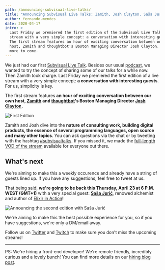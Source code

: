```yaml
---
path: /announcing-subvisual-live-talks/
title: "Announcing Subvisual Live Talks: Zamith, Josh Clayton, Saša Jurić and others"
author: fernando-mendes
date: 2020-04-17
intro: >
  Last Friday we premiered the first edition of the Subvisual Live Talks, a live
  stream with a very simple concept: a conversation with interesting guests.
  The first stream features an hour of exciting conversation between our own
  host, Zamith and thoughtbot's Boston Managing Director Josh Clayton. There's
  more to come.
---
```


We just had our first [Subvisual Live Talk](https://www.twitch.tv/videos/594487926). Besides our usual [podcast](https://podcast.subvisual.com/), we wanted to try the concept of sharing some of our talks for a while now. Then Zamith took charge. Last Friday we premiered the first edition of a live stream with a very simple concept: **a conversation with interesting guests**. For us, simplicity is key.

The first stream features **an hour of exciting conversation between our own host, [Zamith](https://twitter.com/zamith) and [thoughtbot](https://thoughtbot)'s Boston Managing Director [Josh Clayton](https://twitter.com/joshuaclayton).**

![First Edition](./first-edition.png)

Zamith and Josh dive into the **nature of consulting work, building digital products, the essence of several programming languages, open source and many other topics**. You can ask questions via the chat or by tweeting with the hashtag [#subvisualtalks](https://twitter.com/search?q=%23subvisualtalks&src=typed_query). If you missed it, we made the [full-length VOD of the stream](https://www.twitch.tv/videos/594487926) available for everyone out there.

## What's next

We're aiming to make this a weekly occurence and already have a string of guests lined up. If you have any suggestions, feel free to tweet at us.

That being said, **we're going to be back this Thursday, April 23 at 6 P.M. WEST (GMT+1)** with a very special guest: **[Saša Jurić](https://twitter.com/sasajuric)**, renowed alchemist and author of [Elixir in Action](https://www.manning.com/books/elixir-in-action-second-edition?a_aid=sjuric)!

![Announcing the second edition with Saša Jurić](./second-edition.png)

We're aiming to make this the best possible experience for you, so if you have suggestions, we're only a DM/email away.

Follow us on [Twitter](https://twitter.com/subvisual) and [Twitch](https://twitch.tv/wearesubvisual) to make sure you don't miss the upcoming streams!

---

PS: We're hiring a front-end developer! We're remote friendly, incredibly curious and a lovely bunch! You can find more details on our [hiring blog post](https://subvisual.com/blog/posts/146-subvisual-is-hiring-a-frontend-developer/).

